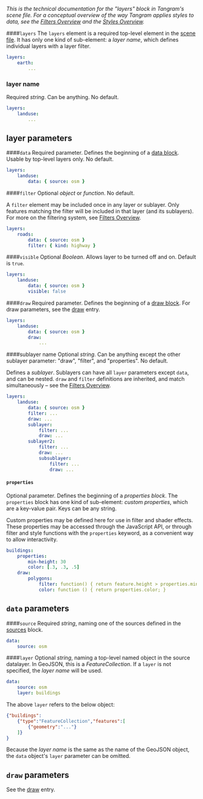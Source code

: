 *This is the technical documentation for the "layers" block in Tangram's scene file. For a conceptual overview of the way Tangram applies styles to data, see the [Filters Overview](../overview/filters.md) and the [Styles Overview](../overview/styles.md).*

####`layers`
The `layers` element is a required top-level element in the [scene file](../overview/scene-file.md). It has only one kind of sub-element: a *layer name*, which defines individual layers with a layer filter.

```yaml
layers:
    earth:
        ...
```

### layer name
Required _string_. Can be anything. No default.

```yaml
layers:
    landuse:
        ...
```
## layer parameters

####`data`
Required parameter. Defines the beginning of a [data block](#data-parameters). Usable by top-level layers only. No default.
```yaml
layers:
    landuse:
        data: { source: osm }
```

####`filter`
Optional _object_ or _function_. No default.

A `filter` element may be included once in any layer or sublayer. Only features matching the filter will be included in that layer (and its sublayers). For more on the filtering system, see [Filters Overview](../overview/filters.md).

```yaml
layers:
    roads:
        data: { source: osm }
        filter: { kind: highway }
```

####`visible`
Optional _Boolean_. Allows layer to be turned off and on. Default is `true`.

```yaml
layers:
    landuse:
        data: { source: osm }
        visible: false
```

####`draw`
Required parameter. Defines the beginning of a [draw block](#draw-parameters). For draw parameters, see the [draw](draw.md) entry.
```yaml
layers:
    landuse:
        data: { source: osm }
        draw:
            ...
```

####sublayer name
Optional _string_. Can be anything except the other sublayer parameter: "draw", "filter", and "properties". No default.

Defines a _sublayer_. Sublayers can have all `layer` parameters except `data`, and can be nested. `draw` and `filter` definitions are inherited, and match simultaneously – see the [Filters Overview](../overview/filters.md).

```yaml
layers:
    landuse:
        data: { source: osm }
        filter: ...
        draw: ...
        sublayer:
            filter: ...
            draw: ...
        sublayer2:
            filter: ...
            draw: ...
            subsublayer:
                filter: ...
                draw: ...
```

#### `properties`
Optional parameter. Defines the beginning of a _properties block_. The `properties` block has one kind of sub-element: _custom properties_, which are a key-value pair. Keys can be any string.

Custom properties may be defined here for use in filter and shader effects. These properties may be accessed through the JavaScript API, or through filter and style functions with the `properties` keyword, as a convenient way to allow interactivity.

```yaml
buildings:
    properties:
        min-height: 30
        color: [.3, .3, .5]
    draw:
        polygons:
            filter: function() { return feature.height > properties.min-height; }
            color: function () { return properties.color; }
```


## `data` parameters

####`source`
Required _string_, naming one of the sources defined in the [sources](sources.md) block.

```yaml
data:
    source: osm
```

####`layer`
Optional _string_, naming a top-level named object in the source datalayer. In GeoJSON, this is a _FeatureCollection_. If a `layer` is not specified, the _layer name_ will be used.
```yaml
data:
    source: osm
    layer: buildings
```
The above `layer` refers to the below object:
```json
{"buildings":
    {"type":"FeatureCollection","features":[
        {"geometry":"..."}
    ]}
}
```
Because the _layer name_ is the same as the name of the GeoJSON object, the `data` object's `layer` parameter can be omitted.


## `draw` parameters

See the [draw](draw.md) entry.
